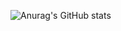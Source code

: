 ![Anurag's GitHub stats](https://github-readme-stats.vercel.app/api?username=02Moon&show_icons=true&theme=tokyonight)
